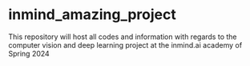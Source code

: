 # inmind_amazing_project
This repository will host all codes and information with regards to the computer vision and deep learning project at the inmind.ai academy of Spring 2024
